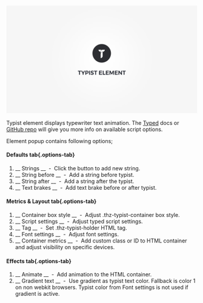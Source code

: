 <div class="thz-doc-image max">
<a class="thz-lightbox mfp-iframe" href="https://www.youtube.com/watch?v=oR305LzTKtU" data-mfp-title="Creatus WordPress Theme Typist Element" data-modal-size="large">
	<img src="../../docs-media/splash-typist-element.jpg" alt="Creatus WordPress Theme Typist Element" />
</a>
</div>

Typist element displays typewriter text animation. The [Typed](https://mattboldt.com/typed.js/docs/) docs or [GitHub repo](https://github.com/mattboldt/typed.js/) will give you more info on available script options. 

Element popup contains following options;

#### Defaults tab{.options-tab}
1. __ Strings __ &nbsp;-&nbsp; Click the button to add new string.
1. __ String before __ &nbsp;-&nbsp; Add a string before typist.
1. __ String after __ &nbsp;-&nbsp; Add a string after the typist.
1. __ Text brakes __ &nbsp;-&nbsp; Add text brake before or after typist.

#### Metrics & Layout tab{.options-tab}
1. __ Container box style __ &nbsp;-&nbsp; Adjust .thz-typist-container box style.
1. __ Script settings __ &nbsp;-&nbsp; Adjust typed script settings.
1. __ Tag __ &nbsp;-&nbsp; Set .thz-typist-holder HTML tag.
1. __ Font settings __ &nbsp;-&nbsp; Adjust font settings.
1. __ Container metrics __ &nbsp;-&nbsp; Add custom class or ID to HTML container and adjust visibility on specific devices.

#### Effects tab{.options-tab}
1. __ Animate	 __ &nbsp;-&nbsp; Add animation to the HTML container.
1. __ Gradient text __ &nbsp;-&nbsp; Use gradient as typist text color. Fallback is color 1 on non webkit browsers. Typist color from Font settings is not used if gradient is active.